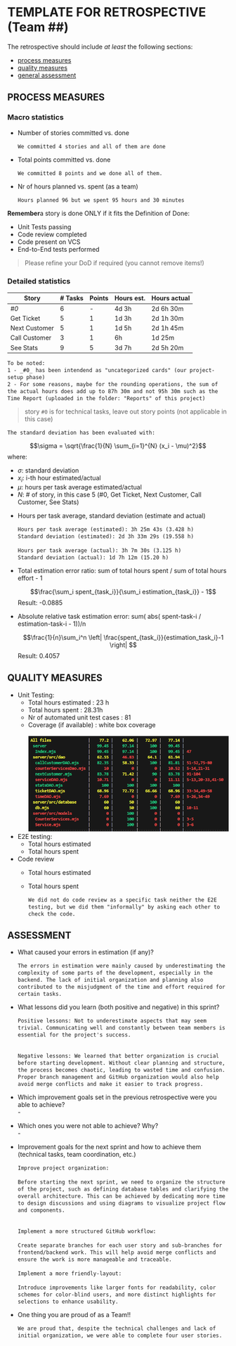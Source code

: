 TEMPLATE FOR RETROSPECTIVE (Team ##)
=====================================

The retrospective should include _at least_ the following
sections:

- [process measures](#process-measures)
- [quality measures](#quality-measures)
- [general assessment](#assessment)

## PROCESS MEASURES 

### Macro statistics

- Number of stories committed vs. done 

      We committed 4 stories and all of them are done 

- Total points committed vs. done 

      We committed 8 points and we done all of them.

- Nr of hours planned vs. spent (as a team)

      Hours planned 96 but we spent 95 hours and 30 minutes

**Remember**a story is done ONLY if it fits the Definition of Done:
 
- Unit Tests passing
- Code review completed
- Code present on VCS
- End-to-End tests performed

> Please refine your DoD if required (you cannot remove items!) 

### Detailed statistics

| Story        | # Tasks | Points | Hours est. | Hours actual |
|--------------|---------|--------|------------|--------------|
| _#0_         |   6     |    -   |   4d 3h    |  2d 6h 30m   |
| Get Ticket   |   5     |    1   |   1d 3h    |  2d 1h 30m   |
| Next Customer|   5     |    1   |   1d 5h    |  2d 1h 45m   |
| Call Customer|   3     |    1   |      6h    |  1d    25m   |
| See Stats    |   9     |    5   |   3d 7h    |  2d 5h 20m   |
    To be noted:
    1 - _#0_ has been intendend as "uncategorized cards" (our project-setup phase)
    2 - For some reasons, maybe for the rounding operations, the sum of the actual hours does add up to 87h 30m and not 95h 30m such as the Time Report (uploaded in the folder: "Reports" of this project) 
   

> story `#0` is for technical tasks, leave out story points (not applicable in this case)



    The standard deviation has been evaluated with: 

  $$\sigma = \sqrt{\frac{1}{N} \sum_{i=1}^{N} (x_i - \mu)^2}$$
where:
* $\sigma$: standard deviation
* $x_i$: i-th hour estimated/actual
* $\mu$: hours per task average estimated/actual
* $N$: # of story, in this case 5 (#0, Get Ticket, Next Customer, Call Customer, See Stats)

- Hours per task average, standard deviation (estimate and actual)

      Hours per task average (estimated): 3h 25m 43s (3.428 h) 
      Standard deviation (estimated): 2d 3h 33m 29s (19.558 h)

      Hours per task average (actual): 3h 7m 30s (3.125 h)
      Standard deviation (actual): 1d 7h 12m (15.20 h)

- Total estimation error ratio: sum of total hours spent / sum of total hours effort - 1

  $$\frac{\sum_i spent_{task_i}}{\sum_i estimation_{task_i}} - 1$$ 
      Result: -0.0885
    
- Absolute relative task estimation error: sum( abs( spent-task-i / estimation-task-i - 1))/n

  $$\frac{1}{n}\sum_i^n \left| \frac{spent_{task_i}}{estimation_task_i}-1 \right| $$
      Result: 0.4057
  
## QUALITY MEASURES 

- Unit Testing:
  - Total hours estimated : 23 h
  - Total hours spent : 28.31h
  - Nr of automated unit test cases : 81
  - Coverage (if available) : white box coverage 
  <br></br>
  ![Alt text](./immagini/testCoverage.png)
- E2E testing:
  - Total hours estimated
  - Total hours spent
- Code review 
  - Total hours estimated 
  - Total hours spent

        We did not do code review as a specific task neither the E2E testing, but we did them "informally" by asking each other to check the code.
  


## ASSESSMENT

- What caused your errors in estimation (if any)?

      The errors in estimation were mainly caused by underestimating the complexity of some parts of the development, especially in the backend. The lack of initial organization and planning also contributed to the misjudgment of the time and effort required for certain tasks. 
  

- What lessons did you learn (both positive and negative) in this sprint?

      Positive lessons: Not to underestimate aspects that may seem trivial. Communicating well and constantly between team members is essential for the project's success.
  
  
      Negative lessons: We learned that better organization is crucial before starting development. Without clear planning and structure, the process becomes chaotic, leading to wasted time and confusion. Proper branch management and GitHub organization would also help avoid merge conflicts and make it easier to track progress.




- Which improvement goals set in the previous retrospective were you able to achieve? 
  <br>-</br>


- Which ones you were not able to achieve? Why?
  <br>-</br>

- Improvement goals for the next sprint and how to achieve them (technical tasks, team coordination, etc.)

      Improve project organization:

      Before starting the next sprint, we need to organize the structure of the project, such as defining database tables and clarifying the overall architecture. This can be achieved by dedicating more time to design discussions and using diagrams to visualize project flow and components.
      

      Implement a more structured GitHub workflow: 

      Create separate branches for each user story and sub-branches for frontend/backend work. This will help avoid merge conflicts and ensure the work is more manageable and traceable.
      
      Implement a more friendly-layout: 

      Introduce improvements like larger fonts for readability, color schemes for color-blind users, and more distinct highlights for selections to enhance usability.
      


- One thing you are proud of as a Team!!

      We are proud that, despite the technical challenges and lack of initial organization, we were able to complete four user stories.
    